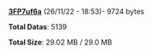 [**3FP7uf6a**](/data/3FP7uf6a.txt) (26/11/22 - 18:53)- 9724 bytes

**Total Datas**: 5139

**Total Size**: 29.02 MB / 29.0 MB